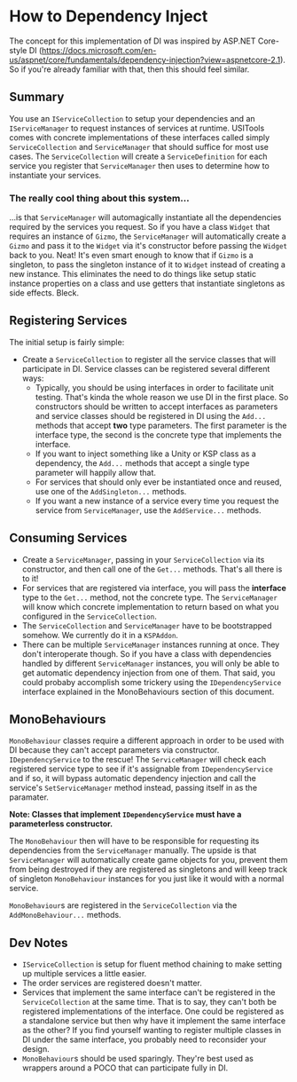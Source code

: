 ﻿# How to Dependency Inject

The concept for this implementation of DI was inspired by ASP.NET Core-style DI (https://docs.microsoft.com/en-us/aspnet/core/fundamentals/dependency-injection?view=aspnetcore-2.1). So if you're already familiar with that, then this should feel similar.

## Summary

You use an `IServiceCollection` to setup your dependencies and an `IServiceManager` to request instances of services at runtime. USITools comes with concrete implementations of these interfaces called simply `ServiceCollection` and `ServiceManager` that should suffice for most use cases. The `ServiceCollection` will create a `ServiceDefinition` for each service you register that `ServiceManager` then uses to determine how to instantiate your services.

### The really cool thing about this system...

...is that `ServiceManager` will automagically instantiate all the dependencies required by the services you request. So if you have a class `Widget` that requires an instance of `Gizmo`, the `ServiceManager` will automatically create a `Gizmo` and pass it to the `Widget` via it's constructor before passing the `Widget` back to you. Neat! It's even smart enough to know that if `Gizmo` is a singleton, to pass the singleton instance of it to `Widget` instead of creating a new instance. This eliminates the need to do things like setup static instance properties on a class and use getters that instantiate singletons as side effects. Bleck.

## Registering Services

The initial setup is fairly simple:

* Create a `ServiceCollection` to register all the service classes that will participate in DI. Service classes can be registered several different ways:
  * Typically, you should be using interfaces in order to facilitate unit testing. That's kinda the whole reason we use DI in the first place. So constructors should be written to accept interfaces as parameters and service classes should be registered in DI using the `Add...` methods that accept **two** type parameters. The first parameter is the interface type, the second is the concrete type that implements the interface.
  * If you want to inject something like a Unity or KSP class as a dependency, the `Add...` methods that accept a single type parameter will happily allow that.
  * For services that should only ever be instantiated once and reused, use one of the `AddSingleton...` methods.
  * If you want a new instance of a service every time you request the service from `ServiceManager`, use the `AddService...` methods.

## Consuming Services

* Create a `ServiceManager`, passing in your `ServiceCollection` via its constructor, and then call one of the `Get...` methods. That's all there is to it!
* For services that are registered via interface, you will pass the **interface** type to the `Get...` method, not the concrete type. The `ServiceManager` will know which concrete implementation to return based on what you configured in the `ServiceCollection`.
* The `ServiceCollection` and `ServiceManager` have to be bootstrapped somehow. We currently do it in a `KSPAddon`.
* There can be multiple `ServiceManager` instances running at once. They don't interoperate though. So if you have a class with dependencies handled by different `ServiceManager` instances, you will only be able to get automatic dependency injection from one of them. That said, you could probaby accomplish some trickery using the `IDependencyService` interface explained in the MonoBehaviours section of this document.

## MonoBehaviours

`MonoBehaviour` classes require a different approach in order to be used with DI because they can't accept parameters via constructor. `IDependencyService` to the rescue! The `ServiceManager` will check each registered service type to see if it's assignable from `IDependencyService` and if so, it will bypass automatic dependency injection and call the service's `SetServiceManager` method instead, passing itself in as the paramater.

**Note: Classes that implement `IDependencyService` must have a parameterless constructor.**

The `MonoBehaviour` then will have to be responsible for requesting its dependencies from the `ServiceManager` manually. The upside is that `ServiceManager` will automatically create game objects for you, prevent them from being destroyed if they are registered as singletons and will keep track of singleton `MonoBehaviour` instances for you just like it would with a normal service.

`MonoBehaviour`s are registered in the `ServiceCollection` via the `AddMonoBehaviour...` methods.

## Dev Notes

* `IServiceCollection` is setup for fluent method chaining to make setting up multiple services a little easier.
* The order services are registered doesn't matter.
* Services that implement the same interface can't be registered in the `ServiceCollection` at the same time. That is to say, they can't both be registered implementations of the interface. One could be registered as a standalone service but then why have it implement the same interface as the other? If you find yourself wanting to register multiple classes in DI under the same interface, you probably need to reconsider your design.
* `MonoBehaviour`s should be used sparingly. They're best used as wrappers around a POCO that can participate fully in DI.